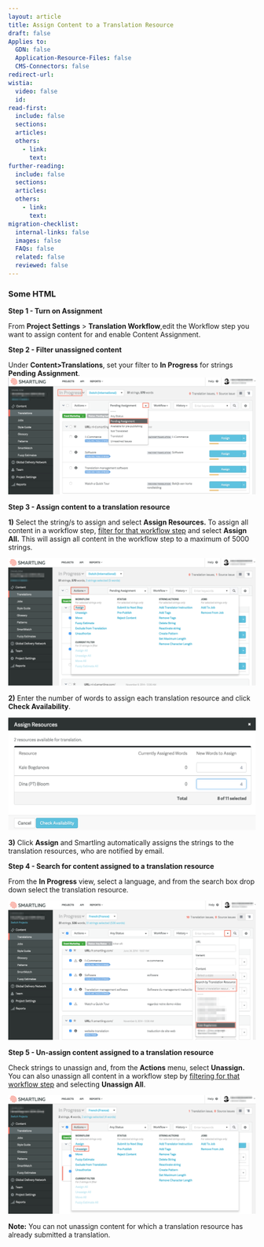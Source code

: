 ```yaml
---
layout: article
title: Assign Content to a Translation Resource
draft: false
Applies to:
  GDN: false
  Application-Resource-Files: false
  CMS-Connectors: false
redirect-url:
wistia:
  video: false
  id:
read-first:
  include: false
  sections:
  articles:
  others:
    - link:
      text:
further-reading:
  include: false
  sections:
  articles:
  others:
    - link:
      text:
migration-checklist:
  internal-links: false
  images: false
  FAQs: false
  related: false
  reviewed: false
---
```



### Some HTML

**Step 1 - Turn on Assignment**

From **Project Settings** &gt; **Translation Workflow**,edit the Workflow step you want to assign content for and enable Content Assignment.

**Step 2 - Filter unassigned content**

Under **Content&gt;Translations**, set your filter to **In Progress** for strings **Pending Assignment**.![](/uploads/versions/assign1---x----2480-1172x---.png)

**Step 3 - Assign content to a translation resource**

**1)** Select the string/s to assign and select **Assign Resources.** To assign all content in a workflow step, [filter for that workflow step](/hc/en-us/articles/203416736) and select **Assign All.** This will assign all content in the workflow step to a maximum of 5000 strings.

![](/uploads/versions/assign2---x----2476-1272x---.png)

**2)** Enter the number of words to assign each translation resource and click **Check Availability**.

![](/uploads/versions/assign3---x----1644-748x---.png)

**3)** Click **Assign** and Smartling automatically assigns the strings to the translation resources, who are notified by email.

**Step 4 - Search for content assigned to a translation resource**

From the **In Progress** view, select a language, and from the search box drop down select the translation resource.

![](/uploads/versions/assign4---x----2468-1388x---.png)

**Step 5 - Un-assign content assigned to a translation resource**

Check strings to unassign and, from the **Actions** menu, select **Unassign.** You can also unassign all content in a workflow step by [filtering for that workflow step](/hc/en-us/articles/203416736) and selecting **Unassign All**.

![](/uploads/versions/assign5---x----2478-1186x---.png)

**Note:** You can not unassign content for which a translation resource has already submitted a translation.